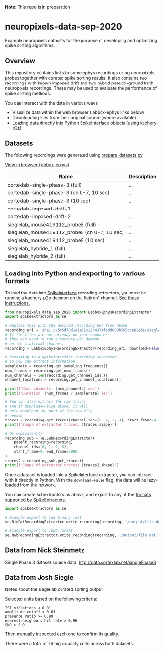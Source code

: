 **Note**: This repo is in preparation

# neuropixels-data-sep-2020
Example neuropixels datasets for the purpose of developing and optimizing spike sorting algorithms.

## Overview

This repository contains links to some ephys recordings using neuropixels probes together with curated spike sorting results. It also contains two recordings with known imposed drift and two hybrid pseudo-ground truth neuropixels recordings. These may be used to evaluate the performance of spike sorting methods.

You can interact with the data in various ways

* Visualize data within the web browser (labbox-ephys links below)
* Downloading files from their original source (where available)
* Loading data directly into Python [SpikeInterface](https://github.com/SpikeInterface) objects (using [kachery-p2p](https://github.com/flatironinstitute/kachery-p2p))

## Datasets

The following recordings were generated using [prepare_datasets.py](./scripts/prepare_datasets/prepare_datasets.py).

<!-- prepare_recording.py -->
[View in browser (labbox-ephys)](http://a9b927286911d4338ab905d0eabba09d-949726054.us-east-2.elb.amazonaws.com:8081/default?feed=sha1://5782e19577ef66994d5ebffddf92ac00d41a8bae/feed.json)

| Name  | Description |
|------ | ----------- |
| cortexlab-single-phase-3 (full) |  ... |
| cortexlab-single-phase-3 (ch 0-7, 10 sec) |  ... |
| cortexlab-single-phase-3 (10 sec) | ... |
| cortexlab-imposed-drift-1 | ... |
| cortexlab-imposed-drift-2 | ... |
| sieglelab_mouse419112_probeE (full) |  ... |
| sieglelab_mouse419112_probeE (ch 0-7, 10 sec) |  ... |
| sieglelab_mouse419112_probeE (10 sec) |  ... |
| sieglelab_hybride_1 (full) | ... |
| sieglelab_hybride_2 (full) | ... |
<!-- -->

## Loading into Python and exporting to various formats

To load the data into [SpikeInterface](https://github.com/SpikeInterface) recording extractors, you must be running a kachery-p2p daemon on the flatiron1 channel. [See these instructions.](https://github.com/flatironinstitute/kachery-p2p)

```python
from neuropixels_data_sep_2020 import LabboxEphysRecordingExtractor
import spikeextractors as se

# Replace this with the desired recording URI from above
recording_uri = 'sha1://595d78d1e1a61c12c437afedd808b565cce82e5e/sieglelab_mouse419112_probeE-ch0-7-10sec.json'
# If the files are not already on your computer
# then you need to run a kachery-p2p daemon
# on the flatiron1 channel.
recording = LabboxEphysRecordingExtractor(recording_uri, download=False)

# recording is a SpikeInterface recording extractor
# so you can extract information
samplerate = recording.get_sampling_frequency()
num_frames = recording.get_num_frames()
num_channels = len(recording.get_channel_ids())
channel_locations = recording.get_channel_locations()

print(f'Num. channels: {num_channels} sec')
print(f'Duration: {num_frames / samplerate} sec')

# You can also extract the raw traces
# and if download=False above, it will
# only download the part of the raw file
# needed
traces = recording.get_traces(channel_ids=[0, 1, 2, 3], start_frame=0, end_frame=5000)
print(f'Shape of extracted traces: {traces.shape}')

# Or equivalently:
recording_sub = se.SubRecordingExtractor(
    parent_recording=recording,
    channel_ids=[0, 1, 2, 3],
    start_frame=0, end_frame=5000
)
traces2 = recording_sub.get_traces()
print(f'Shape of extracted traces: {traces2.shape}')
```

Once a dataset is loaded into a SpikeInterface extractor, you can
interact with it directly in Python. With the `download=False` flag,
the data will be lazy-loaded from the network.

You can create subextractors as above, and export to any of the
[formats supported by SpikeExtractors](https://github.com/SpikeInterface/spikeextractors/tree/master/spikeextractors/extractors).

```python
import spikeextractors as se

# Example export to raw binary .dat
se.BinDatRecordingExtractor.write_recording(recording, '/output/file.dat')

# Example export to .nwb format
se.NwbRecordingExtractor.write_recording(recording, '/output/file.dat')
```

## Data from Nick Steinmetz

Single Phase 3 dataset source data: http://data.cortexlab.net/singlePhase3

<!-- Source data kachery URI: `sha1dir://d40edb4e52ad5abef2c1689f7b04164fbf65271b.cortexlab-single-phase-3` -->

## Data from Josh Siegle

Notes about the sieglelab curated sorting output:

Selected units based on the following criteria:
```
ISI violations < 0.01
amplitude cutoff < 0.01
presence ratio >= 0.99
nearest-neighbors hit rate > 0.96
SNR > 3.0
```

Then manually inspected each one to confirm its quality.

There were a total of 76 high-quality units across both datasets.

<!-- * mouse419112_probeE
    - curated_unit_times.npy: sha1://57029ae68643881f5d4015397be87ba0d4815b52/curated_unit_times.npy
    - curated_unit_IDs.npy: sha1://61762d8f0bdac57db64ceec1636e0009af0f02ef/curated_unit_IDs.npy?manifest=371f609a04189947e45ea8f29e60b0fd2edb1a69
    - curated_unit_channels.npy: sha1://8b3a98b9d45c1c62eb4402245800e278873bd8e5/curated_unit_channels.npy
    - continuous.dat: sha1://39ae3fcccd3803170dd97fc9a8799e7169214419/continuous.dat?manifest=31942d7d97ff3a46fa1dbca72d8dc048bd65d5ce

* mouse415148_probeE
    - curated_unit_times.npy: sha1://4c717829e3ce6530349a38bd5f72fac216916276/curated_unit_times.npy -->

